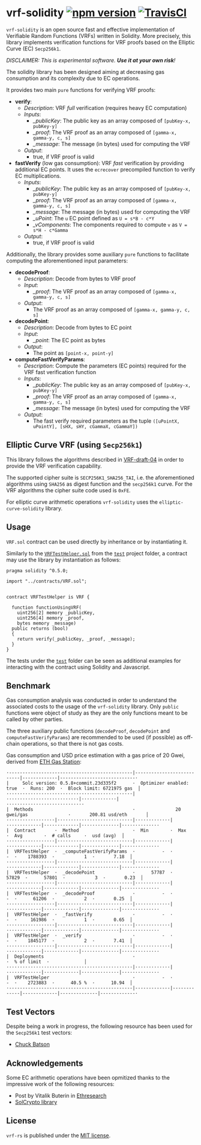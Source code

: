 # vrf-solidity [![npm version](https://badge.fury.io/js/vrf-solidity.svg)](https://badge.fury.io/js/vrf-solidity) [![TravisCI](https://travis-ci.com/witnet/vrf-solidity.svg?branch=master)](https://travis-ci.com/witnet/vrf-solidity)

`vrf-solidity` is an open source fast and effective implementation of Verifiable Random Functions (VRFs) written in Solidity. More precisely, this library implements verification functions for VRF proofs based on the Elliptic Curve (EC) `Secp256k1`.

_DISCLAIMER: This is experimental software. **Use it at your own risk**!_

The solidity library has been designed aiming at decreasing gas consumption and its complexity due to EC operations.

It provides two main `pure` functions for verifying VRF proofs:

- **verify**:
  - _Description_: VRF *full* verification (requires heavy EC computation)
  - _Inputs_:
    - *_publicKey*: The public key as an array composed of `[pubKey-x, pubKey-y]`
    - *_proof*: The VRF proof as an array composed of `[gamma-x, gamma-y, c, s]`
    - *_message*: The message (in bytes) used for computing the VRF
  - _Output_:
    - true, if VRF proof is valid
- **fastVerify** (low gas consumption): VRF *fast* verification by providing additional EC points. It uses the `ecrecover` precompiled function to verify EC multiplications.
  - _Inputs_:
    - *_publicKey*: The public key as an array composed of `[pubKey-x, pubKey-y]`
    - *_proof*: The VRF proof as an array composed of `[gamma-x, gamma-y, c, s]`
    - *_message*: The message (in bytes) used for computing the VRF
    - *_uPoint*: The `u` EC point defined as `U = s*B - c*Y`
    - *_vComponents*: The components required to compute `v` as `V = s*H - c*Gamma`
  - _Output_:
    - true, if VRF proof is valid

Additionally, the library provides some auxiliary `pure` functions to facilitate computing the aforementioned input parameters:

- **decodeProof**:
  - _Description_: Decode from bytes to VRF proof
  - _Input_:
    - *_proof*: The VRF proof as an array composed of `[gamma-x, gamma-y, c, s]`
  - _Output_:
    - The VRF proof as an array composed of `[gamma-x, gamma-y, c, s]`
- **decodePoint**:
  - _Description_: Decode from bytes to EC point
  - _Input_:
    - *_point*: The EC point as bytes
  - _Output_:
    - The point as `[point-x, point-y]`
- **computeFastVerifyParams**:
  - _Description_: Compute the parameters (EC points) required for the VRF fast verification function
  - _Inputs_:
    - *_publicKey*: The public key as an array composed of `[pubKey-x, pubKey-y]`
    - *_proof*: The VRF proof as an array composed of `[gamma-x, gamma-y, c, s]`
    - *_message*: The message (in bytes) used for computing the VRF
  - _Output_:
    - The fast verify required parameters as the tuple `([uPointX, uPointY], [sHX, sHY, cGammaX, cGammaY])`

## Elliptic Curve VRF (using `Secp256k1`)

This library follows the algorithms described in [VRF-draft-04](https://tools.ietf.org/pdf/draft-irtf-cfrg-vrf-04) in order to provide the VRF verification capability.

The supported cipher suite is `SECP256K1_SHA256_TAI`, i.e. the aforementioned algorithms using `SHA256` as digest function and the `secp256k1` curve. For the VRF algorithms the cipher suite code used is `0xFE`.

For elliptic curve arithmetic operations `vrf-solidity` uses the `elliptic-curve-solidity` library.

## Usage

`VRF.sol` contract can be used directly by inheritance or by instantiating it.

Similarly to the [`VRFTestHelper.sol`](https://github.com/witnet/vrf-solidity/blob/master/test/VRFTestHelper.sol) from the [`test`][test-folder] project folder, a contract may use the library by instantiation as follows:

```solidity
pragma solidity ^0.5.0;

import "../contracts/VRF.sol";


contract VRFTestHelper is VRF {

  function functionUsingVRF(
    uint256[2] memory _publicKey,
    uint256[4] memory _proof,
    bytes memory _message)
  public returns (bool)
  {
    return verify(_publicKey, _proof, _message);
  }
}
```

The tests under the [`test`][test-folder] folder can be seen as additional examples for interacting with the contract using Solidity and Javascript.

## Benchmark

Gas consumption analysis was conducted in order  to understand the associated costs to the usage of the `vrf-solidity` library. Only `public` functions were object of study as they are the only functions meant to be called by other parties.

The three auxiliary public functions (`decodeProof`, `decodePoint` and `computeFastVerifyParams`) are recommended to be used (if possible) as off-chain operations, so that there is not gas costs.

Gas consumption and USD price estimation with a gas price of 20 Gwei, derived from [ETH Gas Station](https://ethgasstation.info/):

```
·----------------------------------------------|---------------------------|-------------|----------------------------·
|     Solc version: 0.5.8+commit.23d335f2      ·  Optimizer enabled: true  ·  Runs: 200  ·  Block limit: 6721975 gas  │
···············································|···························|·············|·····························
|  Methods                                     ·               20 gwei/gas               ·       200.81 usd/eth       │
··················|····························|·············|·············|·············|··············|··············
|  Contract       ·  Method                    ·  Min        ·  Max        ·  Avg        ·  # calls     ·  usd (avg)  │
··················|····························|·············|·············|·············|··············|··············
|  VRFTestHelper  ·  _computeFastVerifyParams  ·          -  ·          -  ·    1788393  ·           1  ·       7.18  │
··················|····························|·············|·············|·············|··············|··············
|  VRFTestHelper  ·  _decodePoint              ·      57787  ·      57829  ·      57801  ·           3  ·       0.23  │
··················|····························|·············|·············|·············|··············|··············
|  VRFTestHelper  ·  _decodeProof              ·          -  ·          -  ·      61206  ·           2  ·       0.25  │
··················|····························|·············|·············|·············|··············|··············
|  VRFTestHelper  ·  _fastVerify               ·          -  ·          -  ·     161986  ·           1  ·       0.65  │
··················|····························|·············|·············|·············|··············|··············
|  VRFTestHelper  ·  _verify                   ·          -  ·          -  ·    1845177  ·           2  ·       7.41  │
··················|····························|·············|·············|·············|··············|··············
|  Deployments                                 ·                                         ·  % of limit  ·             │
···············································|·············|·············|·············|··············|··············
|  VRFTestHelper                               ·          -  ·          -  ·    2723883  ·      40.5 %  ·      10.94  │
·----------------------------------------------|-------------|-------------|-------------|--------------|-------------·
```

## Test Vectors

Despite being a work in progress, the following resource has been used for the `Secp256k1` test vectors:

- [Chuck Batson](https://chuckbatson.wordpress.com/2014/11/26/secp256k1-test-vectors/)

## Acknowledgements

Some EC arithmetic operations have been opmitized thanks to the impressive work of the following resources:

- Post by Vitalik Buterin in [Ethresearch](https://ethresear.ch/t/you-can-kinda-abuse-ecrecover-to-do-ecmul-in-secp256k1-today/2384/9)
- [SolCrypto library](https://github.com/HarryR/solcrypto)

## License

`vrf-rs` is published under the [MIT license][license].

[license]: https://github.com/witnet/vrf-rs/blob/master/LICENSE
[test-folder]: https://github.com/witnet/vrf-solidity/blob/master/test

